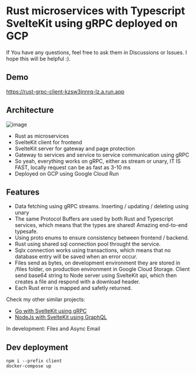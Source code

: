 # Rust microservices with Typescript SvelteKit using gRPC deployed on GCP
If You have any questions, feel free to ask them in Discussions or Issues. I hope this will be helpful :).

## Demo
https://rust-grpc-client-kzsw3jnnrq-lz.a.run.app

## Architecture
![image](https://user-images.githubusercontent.com/26543876/221436948-fc87fd40-ff48-4825-8e6d-2e2cc8bd3e27.png)

- Rust as microservices
- SvelteKit client for frontend
- SvelteKit server for gateway and page protection
- Gateway to services and service to service communication using gRPC
- So yeah, everything works on gRPC, either as stream or unary, IT IS FAST, locally request can be as fast as 3-10 ms
- Deployed on GCP using Google Cloud Run

## Features
- Data fetching using gRPC streams. Inserting / updating / deleting using unary
- The same Protocol Buffers are used by both Rust and Typescript services, which means that the types are shared! Amazing end-to-end typesafe.
- Using proto enums to ensure consistency between frontend / backend.
- Rust using shared sql connection pool throught the service.
- Sqlx connection works using transactions, which means that no database entry will be saved when an error occur.
- Files send as bytes, on development environment they are stored in /files folder, on production environment in Google Cloud Storage. Client send base64 string to Node server using SvelteKit api, which then creates a file and respond with a download header.
- Each Rust error is mapped and safetly returned.

Check my other similar projects:
- [Go with SvelteKit using gRPC](https://github.com/mpiorowski/go-svelte-grpc)
- [NodeJs with SvelteKit using GraphQL](https://github.com/mpiorowski/microservices-ts-fastify-svelte)

In development: Files and Async Email

## Dev deployment 
```
npm i --prefix client
docker-compose up
```
